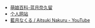 - [萌娘百科-蓝月奈久留](https://zh.moegirl.org.cn/%E8%93%9D%E6%9C%88%E5%A5%88%E4%B9%85%E7%95%99)
- [个人网站](https://www.qulalimstella.com/)
- [藍月なくる / Aitsuki Nakuru - YouTube](https://www.youtube.com/@AitsukiNakuru)
